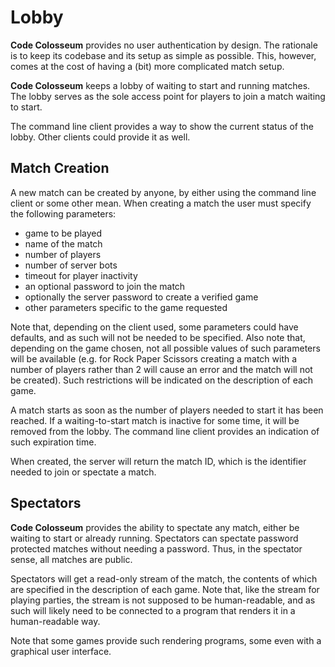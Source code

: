 # Lobby

**Code Colosseum** provides no user authentication by design. The rationale is
to keep its codebase and its setup as simple as possible. This, however, comes
at the cost of having a (bit) more complicated match setup.

**Code Colosseum** keeps a lobby of waiting to start and running matches. The lobby
serves as the sole access point for players to join a match waiting to start.

The command line client provides a way to show the current status of the lobby.
Other clients could provide it as well.

## Match Creation

A new match can be created by anyone, by either using the command line client or
some other mean. When creating a match the user must specify the following parameters:

- game to be played
- name of the match
- number of players
- number of server bots
- timeout for player inactivity
- an optional password to join the match
- optionally the server password to create a verified game
- other parameters specific to the game requested

Note that, depending on the client used, some parameters could have defaults, and
as such will not be needed to be specified. Also note that, depending on the game
chosen, not all possible values of such parameters will be available (e.g. for
Rock Paper Scissors creating a match with a number of players rather than 2 will
cause an error and the match will not be created). Such restrictions will be
indicated on the description of each game.

A match starts as soon as the number of players needed to start it has been reached.
If a waiting-to-start match is inactive for some time, it will be removed from the
lobby. The command line client provides an indication of such expiration time.

When created, the server will return the match ID, which is the identifier needed
to join or spectate a match.

## Spectators

**Code Colosseum** provides the ability to spectate any match, either be waiting
to start or already running. Spectators can spectate password protected matches
without needing a password. Thus, in the spectator sense, all matches are public.

Spectators will get a read-only stream of the match, the contents of which are
specified in the description of each game. Note that, like the stream for playing
parties, the stream is not supposed to be human-readable, and as such will likely
need to be connected to a program that renders it in a human-readable way.

Note that some games provide such rendering programs, some even with a graphical
user interface.
